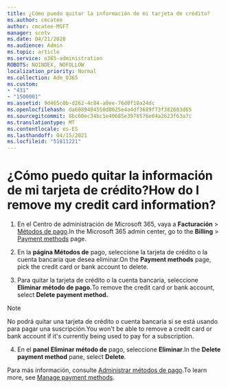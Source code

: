 ```yaml
---
title: ¿Cómo puedo quitar la información de mi tarjeta de crédito?
ms.author: cmcatee
author: cmcatee-MSFT
manager: scotv
ms.date: 04/21/2020
ms.audience: Admin
ms.topic: article
ms.service: o365-administration
ROBOTS: NOINDEX, NOFOLLOW
localization_priority: Normal
ms.collection: Adm_O365
ms.custom:
- "431"
- "1500001"
ms.assetid: 9d465c0b-d262-4c84-a0ee-76d0f18a24dc
ms.openlocfilehash: da6089404550d8025e4a4df3689f73f382603d65
ms.sourcegitcommit: 8bc60ec34bc1e40685e3976576e04a2623f63a7c
ms.translationtype: MT
ms.contentlocale: es-ES
ms.lasthandoff: 04/15/2021
ms.locfileid: "51811221"
---
```

# <a name="how-do-i-remove-my-credit-card-information"></a><span data-ttu-id="5716e-102">¿Cómo puedo quitar la información de mi tarjeta de crédito?</span><span class="sxs-lookup"><span data-stu-id="5716e-102">How do I remove my credit card information?</span></span>

1. <span data-ttu-id="5716e-103">En el Centro de administración de Microsoft 365, vaya a **Facturación** \> [Métodos de pago](https://go.microsoft.com/fwlink/p/?linkid=2018806).</span><span class="sxs-lookup"><span data-stu-id="5716e-103">In the Microsoft 365 admin center, go to the **Billing** \> [Payment methods](https://go.microsoft.com/fwlink/p/?linkid=2018806) page.</span></span>

2. <span data-ttu-id="5716e-104">En la **página Métodos de** pago, seleccione la tarjeta de crédito o la cuenta bancaria que desea eliminar.</span><span class="sxs-lookup"><span data-stu-id="5716e-104">On the **Payment methods** page, pick the credit card or bank account to delete.</span></span>

3. <span data-ttu-id="5716e-105">Para quitar la tarjeta de crédito o la cuenta bancaria, seleccione **Eliminar método de pago.**</span><span class="sxs-lookup"><span data-stu-id="5716e-105">To remove the credit card or bank account, select **Delete payment method.**</span></span>

> [!NOTE]
> <span data-ttu-id="5716e-106">No podrá quitar una tarjeta de crédito o cuenta bancaria si se está usando para pagar una suscripción.</span><span class="sxs-lookup"><span data-stu-id="5716e-106">You won't be able to remove a credit card or bank account if it's currently being used to pay for a subscription.</span></span>

4. <span data-ttu-id="5716e-107">En el **panel Eliminar método de** pago, seleccione **Eliminar**.</span><span class="sxs-lookup"><span data-stu-id="5716e-107">In the **Delete payment method** pane, select **Delete**.</span></span>

<span data-ttu-id="5716e-108">Para más información, consulte [Administrar métodos de pago](https://docs.microsoft.com/microsoft-365/commerce/billing-and-payments/manage-payment-methods).</span><span class="sxs-lookup"><span data-stu-id="5716e-108">To learn more, see [Manage payment methods](https://docs.microsoft.com/microsoft-365/commerce/billing-and-payments/manage-payment-methods).</span></span>